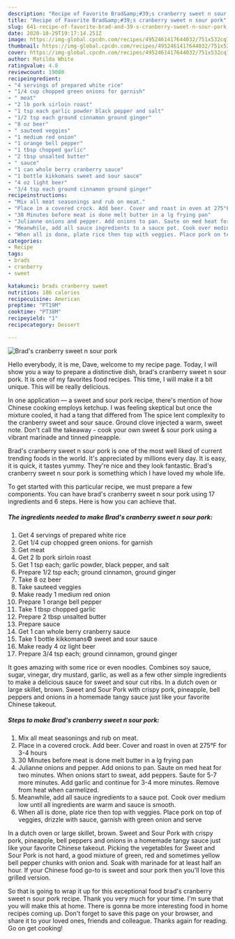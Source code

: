 ```yaml
---
description: "Recipe of Favorite Brad&amp;#39;s cranberry sweet n sour pork"
title: "Recipe of Favorite Brad&amp;#39;s cranberry sweet n sour pork"
slug: 641-recipe-of-favorite-brad-and-39-s-cranberry-sweet-n-sour-pork
date: 2020-10-29T19:17:14.251Z
image: https://img-global.cpcdn.com/recipes/4952461417644032/751x532cq70/brads-cranberry-sweet-n-sour-pork-recipe-main-photo.jpg
thumbnail: https://img-global.cpcdn.com/recipes/4952461417644032/751x532cq70/brads-cranberry-sweet-n-sour-pork-recipe-main-photo.jpg
cover: https://img-global.cpcdn.com/recipes/4952461417644032/751x532cq70/brads-cranberry-sweet-n-sour-pork-recipe-main-photo.jpg
author: Matilda White
ratingvalue: 4.8
reviewcount: 19080
recipeingredient:
- "4 servings of prepared white rice"
- "1/4 cup chopped green onions for garnish"
- " meat"
- "2 lb pork sirloin roast"
- "1 tsp each garlic powder black pepper and salt"
- "1/2 tsp each ground cinnamon ground ginger"
- "8 oz beer"
- " sauteed veggies"
- "1 medium red onion"
- "1 orange bell pepper"
- "1 tbsp chopped garlic"
- "2 tbsp unsalted butter"
- " sauce"
- "1 can whole berry cranberry sauce"
- "1 bottle kikkomans sweet and sour sauce"
- "4 oz light beer"
- "3/4 tsp each ground cinnamon ground ginger"
recipeinstructions:
- "Mix all meat seasonings and rub on meat."
- "Place in a covered crock. Add beer. Cover and roast in oven at 275°F for 3-4 hours"
- "30 Minutes before meat is done melt butter in a lg frying pan"
- "Julianne onions and pepper. Add onions to pan. Saute on med heat for two minutes. When onions start to sweat, add peppers. Saute for 5-7 more minutes. Add garlic and continue for 3-4 more minutes. Remove from heat when carmelized."
- "Meanwhile, add all sauce ingredients to a sauce pot. Cook over medium low until all ingredients are warm and sauce is smooth."
- "When all is done, plate rice then top with veggies. Place pork on top of veggies, drizzle with sauce, garnish with green onion and serve"
categories:
- Recipe
tags:
- brads
- cranberry
- sweet

katakunci: brads cranberry sweet 
nutrition: 186 calories
recipecuisine: American
preptime: "PT19M"
cooktime: "PT38M"
recipeyield: "1"
recipecategory: Dessert

---
```



![Brad&#39;s cranberry sweet n sour pork](https://img-global.cpcdn.com/recipes/4952461417644032/751x532cq70/brads-cranberry-sweet-n-sour-pork-recipe-main-photo.jpg)

Hello everybody, it is me, Dave, welcome to my recipe page. Today, I will show you a way to prepare a distinctive dish, brad&#39;s cranberry sweet n sour pork. It is one of my favorites food recipes. This time, I will make it a bit unique. This will be really delicious.

In one application — a sweet and sour pork recipe, there&#39;s mention of how Chinese cooking employs ketchup. I was feeling skeptical but once the mixture cooled, it had a tang that differed from The spice lent complexity to the cranberry sweet and sour sauce. Ground clove injected a warm, sweet note. Don&#39;t call the takeaway - cook your own sweet &amp; sour pork using a vibrant marinade and tinned pineapple.

Brad&#39;s cranberry sweet n sour pork is one of the most well liked of current trending foods in the world. It's appreciated by millions every day. It is easy, it is quick, it tastes yummy. They're nice and they look fantastic. Brad&#39;s cranberry sweet n sour pork is something which I have loved my whole life.


To get started with this particular recipe, we must prepare a few components. You can have brad&#39;s cranberry sweet n sour pork using 17 ingredients and 6 steps. Here is how you can achieve that.

<!--inarticleads1-->

##### The ingredients needed to make Brad&#39;s cranberry sweet n sour pork:

1. Get 4 servings of prepared white rice
1. Get 1/4 cup chopped green onions. for garnish
1. Get  meat
1. Get 2 lb pork sirloin roast
1. Get 1 tsp each; garlic powder, black pepper, and salt
1. Prepare 1/2 tsp each; ground cinnamon, ground ginger
1. Take 8 oz beer
1. Take  sauteed veggies
1. Make ready 1 medium red onion
1. Prepare 1 orange bell pepper
1. Take 1 tbsp chopped garlic
1. Prepare 2 tbsp unsalted butter
1. Prepare  sauce
1. Get 1 can whole berry cranberry sauce
1. Take 1 bottle kikkomans© sweet and sour sauce
1. Make ready 4 oz light beer
1. Prepare 3/4 tsp each; ground cinnamon, ground ginger


It goes amazing with some rice or even noodles. Combines soy sauce, sugar, vinegar, dry mustard, garlic, as well as a few other simple ingredients to make a delicious sauce for sweet and sour cut ribs. In a dutch oven or large skillet, brown. Sweet and Sour Pork with crispy pork, pineapple, bell peppers and onions in a homemade tangy sauce just like your favorite Chinese takeout. 

<!--inarticleads2-->

##### Steps to make Brad&#39;s cranberry sweet n sour pork:

1. Mix all meat seasonings and rub on meat.
1. Place in a covered crock. Add beer. Cover and roast in oven at 275°F for 3-4 hours
1. 30 Minutes before meat is done melt butter in a lg frying pan
1. Julianne onions and pepper. Add onions to pan. Saute on med heat for two minutes. When onions start to sweat, add peppers. Saute for 5-7 more minutes. Add garlic and continue for 3-4 more minutes. Remove from heat when carmelized.
1. Meanwhile, add all sauce ingredients to a sauce pot. Cook over medium low until all ingredients are warm and sauce is smooth.
1. When all is done, plate rice then top with veggies. Place pork on top of veggies, drizzle with sauce, garnish with green onion and serve


In a dutch oven or large skillet, brown. Sweet and Sour Pork with crispy pork, pineapple, bell peppers and onions in a homemade tangy sauce just like your favorite Chinese takeout. Picking the vegetables for Sweet and Sour Pork is not hard, a good mixture of green, red and sometimes yellow bell pepper chunks with onion and. Soak with marinade for at least half an hour. If your Chinese food go-to is sweet and sour pork then you&#39;ll love this grilled version. 

So that is going to wrap it up for this exceptional food brad&#39;s cranberry sweet n sour pork recipe. Thank you very much for your time. I'm sure that you will make this at home. There is gonna be more interesting food in home recipes coming up. Don't forget to save this page on your browser, and share it to your loved ones, friends and colleague. Thanks again for reading. Go on get cooking!
